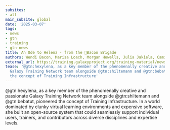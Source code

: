 ```yaml
---
subsites:
- all
main_subsite: global
date: '2025-03-07'
tags:
- news
- gtn
- training
- gtn-news
title: An Ode to Helena - from the 🥓Bacon Brigade
authors: Wendi Bacon, Marisa Loach, Morgan Howells, Julia Jakiela, Camila Goclowski
external_url: https://training.galaxyproject.org/training-material/news/2025/03/07/ode_to_helena.html
tease: '@gtn:hexylena, as a key member of the phenomenally creative and passionate
  Galaxy Training Network team alongside @gtn:shiltemann and @gtn:bebatut, pioneered
  the concept of Training Infrastructure'
---
```

@gtn:hexylena, as a key member of the phenomenally creative and passionate Galaxy Training Network team alongside @gtn:shiltemann and @gtn:bebatut, pioneered the concept of Training Infrastructure. In a world dominated by clunky virtual learning environments and expensive software, she built an open-source system that could seamlessly support individual users, trainers, and contributors across diverse disciplines and expertise levels.
